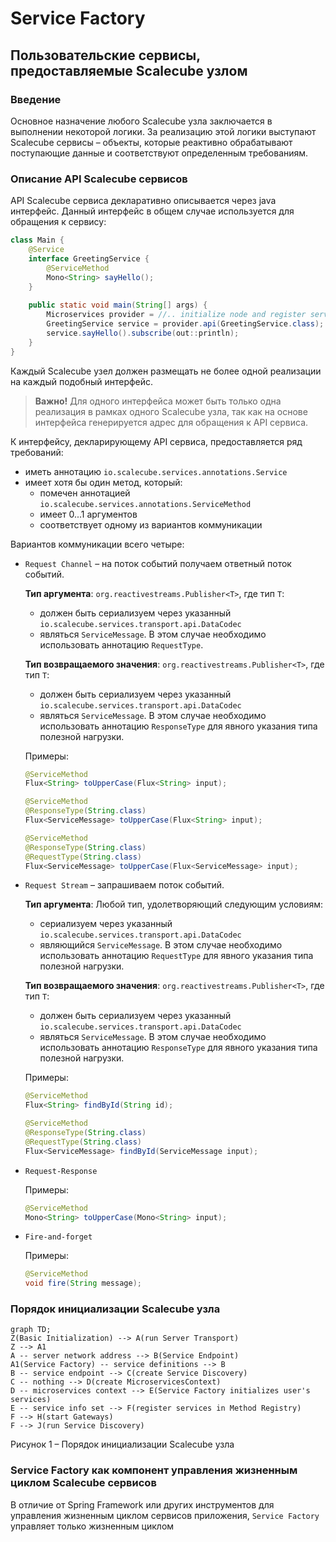 # Service Factory 

## Пользовательские сервисы, предоставляемые Scalecube узлом

### Введение 
Основное назначение любого Scalecube узла заключается в выполнении некоторой логики. 
За реализацию этой логики выступают Scalecube сервисы – объекты, которые реактивно обрабатывают поступающие данные и соответствуют определенным требованиям. 

### Описание API Scalecube сервисов 
API Scalecube сервиса декларативно описывается через java интерфейс. Данный интерфейс в общем случае используется для обращения к сервису:
```java
class Main {
	@Service
	interface GreetingService {
		@ServiceMethod
		Mono<String> sayHello();
	}
	
	public static void main(String[] args) {
		Microservices provider = //.. initialize node and register service
		GreetingService service = provider.api(GreetingService.class);
		service.sayHello().subscribe(out::println);
	}
}
```
Каждый Scalecube узел должен размещать не более одной реализации на каждый подобный интерфейс. 

> __Важно!__ Для одного интерфейса может быть только одна реализация в рамках одного Scalecube узла, так как на основе интерфейса генерируется адрес для обращения к API сервиса. 

К интерфейсу, декларирующему API сервиса, предоставляется ряд требований:
- иметь аннотацию `io.scalecube.services.annotations.Service` 
- имеет хотя бы один метод, который:
	- помечен аннотацией `io.scalecube.services.annotations.ServiceMethod`	
	- имеет 0...1 аргументов
	- соответствует одному из вариантов коммуникации

Вариантов коммуникации всего четыре:
- `Request Channel` – на поток событий получаем ответный поток событий.

	__Тип аргумента__:  `org.reactivestreams.Publisher<T>`, где тип `T`:
	- должен быть сериализуем через 
	указанный `io.scalecube.services.transport.api.DataCodec`
	- являться `ServiceMessage`. В этом случае необходимо использовать аннотацию `RequestType`.
	
	__Тип возвращаемого значения__:  `org.reactivestreams.Publisher<T>`, где тип `T`:
	- должен быть сериализуем через 
	указанный `io.scalecube.services.transport.api.DataCodec`
	- являться `ServiceMessage`. В этом случае необходимо использовать аннотацию `ResponseType`  для явного указания типа полезной нагрузки.

	Примеры:
	
	```java
	@ServiceMethod
	Flux<String> toUpperCase(Flux<String> input);
	```
	```java
	@ServiceMethod
	@ResponseType(String.class)
	Flux<ServiceMessage> toUpperCase(Flux<String> input);
	```
	```java
	@ServiceMethod
	@ResponseType(String.class)
	@RequestType(String.class)
	Flux<ServiceMessage> toUpperCase(Flux<ServiceMessage> input);
	```
	
- `Request Stream` – запрашиваем поток событий. 

	__Тип аргумента__:  Любой тип, удолетворяющий следующим условиям:
	- сериализуем через 
	указанный `io.scalecube.services.transport.api.DataCodec`
	- являющийся `ServiceMessage`. В этом случае необходимо использовать аннотацию `RequestType` для явного указания типа полезной нагрузки.
	
	__Тип возвращаемого значения__:  `org.reactivestreams.Publisher<T>`, где тип `T`:
	- должен быть сериализуем через 
	указанный `io.scalecube.services.transport.api.DataCodec`
	- являться `ServiceMessage`. В этом случае необходимо использовать аннотацию `ResponseType` для явного указания типа полезной нагрузки.

	Примеры:

	```java
	@ServiceMethod
	Flux<String> findById(String id);
	```
	```java
	@ServiceMethod
	@ResponseType(String.class)
	@RequestType(String.class)
	Flux<ServiceMessage> findById(ServiceMessage input);
	```

- `Request-Response` 
	
	Примеры:

	```java
	@ServiceMethod
	Mono<String> toUpperCase(Mono<String> input);
	```

- `Fire-and-forget` 

	Примеры:

	```java
	@ServiceMethod
	void fire(String message);
	```

### Порядок инициализации Scalecube узла

```mermaid
graph TD;
Z(Basic Initialization) --> A(run Server Transport)
Z --> A1
A -- server network address --> B(Service Endpoint)
A1(Service Factory) -- service definitions --> B
B -- service endpoint --> C(create Service Discovery)
C -- nothing --> D(create MicroservicesContext)
D -- microservices context --> E(Service Factory initializes user's services)
E -- service info set --> F(register services in Method Registry)
F --> H(start Gateways)
F --> J(run Service Discovery)
```
Рисунок 1 – Порядок инициализации Scalecube узла

### Service Factory как компонент управления жизненным циклом Scalecube сервисов

В отличие от Spring Framework или других инструментов для управления жизненным циклом 
сервисов приложения, `Service Factory` управляет только жизненным циклом 




<!--stackedit_data:
eyJoaXN0b3J5IjpbLTE1MTQ5OTU0MjIsMjEyNTEyMTQ1NV19
-->